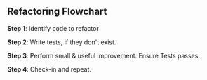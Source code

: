 Refactoring Flowchart
---------------------

**Step 1**: Identify code to refactor

**Step 2**: Write tests, if they don't exist. 

**Step 3**: Perform small & useful improvement. Ensure Tests passes.

**Step 4**: Check-in and repeat.

